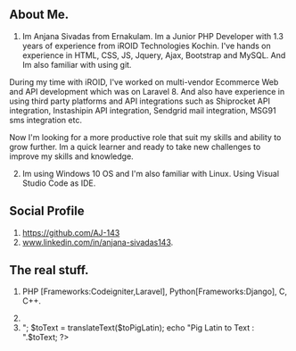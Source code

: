 ## About Me.

1. Im Anjana Sivadas from Ernakulam. Im a Junior PHP Developer with 1.3 years of experience from iROID Technologies Kochin. I've hands on experience in HTML, CSS, JS, Jquery, Ajax, Bootstrap and MySQL. And Im also familiar with using git.

During my time with iROID, I've worked on multi-vendor Ecommerce Web and API development which was on Laravel 8. And also have experience in using third party platforms and API integrations such as Shiprocket API integration, Instashipin API integration, Sendgrid mail integration, MSG91 sms integration etc.

Now I'm looking for a more productive role that suit my skills and ability to grow further.
Im a quick learner and ready to take new challenges to improve my skills and knowledge.

2. Im using Windows 10 OS and I'm also familiar with Linux. Using Visual Studio Code as IDE.

## Social Profile
1. https://github.com/AJ-143
2. www.linkedin.com/in/anjana-sivadas143.

## The real stuff.
1. PHP [Frameworks:Codeigniter,Laravel], Python[Frameworks:Django], C, C++.
2. <?php

        function numToArray($num){
            $array = str_split($num);
            return $array;
        }

        $numToArray = numToArray(123);
        print_r($numToArray);       
    ?>
    
    <!-- Output:  Array ( [0] => 1 [1] => 2 [2] => 3 )-->

3. <?php

        function translateText($text){
            if(strpos($text, 'ay')){
                $words = explode(' ', $text);
                $translated = '';
                foreach ($words as $word) {
                    $str = substr($word, 0, -2);
                    $last = substr($str, -1);
                    $new = substr($str, 0, -1);
                    $translated .= $last.$new." "; 
                }
            }else{
                $words = explode(' ', $text);
                $translated = '';
                foreach ($words as $word) {
                    $first = $word[0];
                    $translated .= substr($word, 1).$first."ay ";
                }
            }
            return $translated;
        }

        $toPigLatin = translateText("Yellow Fish");
        echo "Text to Pig Latin : ".$toPigLatin."<br>";       

        $toText = translateText($toPigLatin);
        echo "Pig Latin to Text : ".$toText;     
    ?>

    <!-- Output: Text to Pig Latin : ellowYay ishFay Pig Latin to Text : Yellow Fish-->

